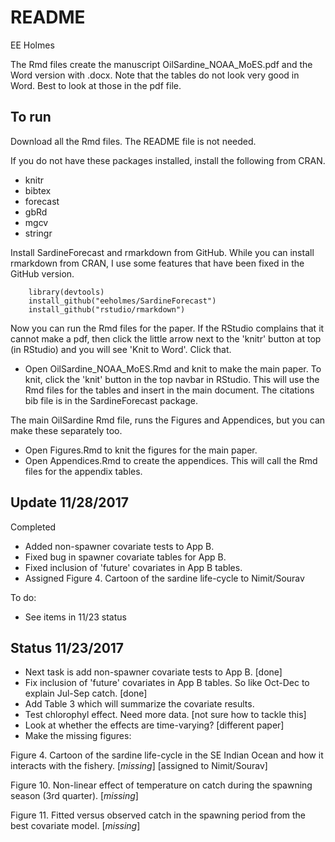 README
================
EE Holmes

The Rmd files create the manuscript OilSardine\_NOAA\_MoES.pdf and the Word version with .docx. Note that the tables do not look very good in Word.  Best to look at those in the pdf file.

To run
------

Download all the Rmd files. The README file is not needed.

If you do not have these packages installed, install the following from CRAN.

-   knitr
-   bibtex
-   forecast
-   gbRd
-   mgcv
-   stringr

Install SardineForecast and rmarkdown from GitHub.  While you can install rmarkdown from CRAN, I use some features that have been fixed in the GitHub version.

        library(devtools)
        install_github("eeholmes/SardineForecast")
        install_github("rstudio/rmarkdown")

Now you can run the Rmd files for the paper.  If the RStudio complains that it cannot make a pdf, then click the little arrow next to the 'knitr' button at top (in RStudio) and you will see 'Knit to Word'.  Click that.

-   Open OilSardine\_NOAA\_MoES.Rmd and knit to make the main paper. To knit, click the 'knit' button in the top navbar in RStudio.  This will use the Rmd files for the tables and insert in the main document. The citations bib file is in the SardineForecast package.

The main OilSardine Rmd file, runs the Figures and Appendices, but you can make these separately too.

-   Open Figures.Rmd to knit the figures for the main paper. 
-   Open Appendices.Rmd to create the appendices. This will call the Rmd files for the appendix tables.

Update 11/28/2017
------
Completed
-   Added non-spawner covariate tests to App B.  
-   Fixed bug in spawner covariate tables for App B.  
-   Fixed inclusion of 'future' covariates in App B tables.
-   Assigned Figure 4. Cartoon of the sardine life-cycle to Nimit/Sourav

To do:
-   See items in 11/23 status

Status 11/23/2017
------

-   Next task is add non-spawner covariate tests to App B.  [done]
-   Fix inclusion of 'future' covariates in App B tables.  So like Oct-Dec to explain Jul-Sep catch. [done]
-   Add Table 3 which will summarize the covariate results.  
-   Test chlorophyl effect.  Need more data. [not sure how to tackle this]
-   Look at whether the effects are time-varying? [different paper]
-   Make the missing figures:

Figure 4. Cartoon of the sardine life-cycle in the SE Indian Ocean and how it interacts with the fishery. \[*missing*\] [assigned to Nimit/Sourav]

Figure 10. Non-linear effect of temperature on catch during the spawning season (3rd quarter). \[*missing*\]

Figure 11. Fitted versus observed catch in the spawning period from the best covariate model. \[*missing*\]

